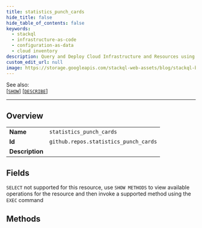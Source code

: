 ```yaml
---
title: statistics_punch_cards
hide_title: false
hide_table_of_contents: false
keywords:
  - stackql
  - infrastructure-as-code
  - configuration-as-data
  - cloud inventory
description: Query and Deploy Cloud Infrastructure and Resources using SQL
custom_edit_url: null
image: https://storage.googleapis.com/stackql-web-assets/blog/stackql-blog-post-featured-image.png
---
```

  
    
See also:   
[[` SHOW `]](/docs/language-spec/show) [[` DESCRIBE `]](/docs/language-spec/describe)  
* * * 
## Overview
<table><tbody>
<tr><td><b>Name</b></td><td><code>statistics_punch_cards</code></td></tr>
<tr><td><b>Id</b></td><td><code>github.repos.statistics_punch_cards</code></td></tr>
<tr><td><b>Description</b></td><td></td></tr>
</tbody></table>

## Fields
`SELECT` not supported for this resource, use `SHOW METHODS` to view available operations for the resource and then invoke a supported method using the `EXEC` command  
## Methods
